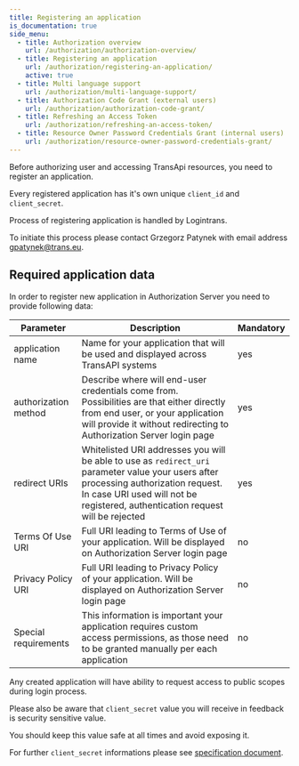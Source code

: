 ```yaml
---
title: Registering an application
is_documentation: true
side_menu:
  - title: Authorization overview
    url: /authorization/authorization-overview/
  - title: Registering an application
    url: /authorization/registering-an-application/
    active: true
  - title: Multi language support
    url: /authorization/multi-language-support/
  - title: Authorization Code Grant (external users)
    url: /authorization/authorization-code-grant/
  - title: Refreshing an Access Token
    url: /authorization/refreshing-an-access-token/
  - title: Resource Owner Password Credentials Grant (internal users)
    url: /authorization/resource-owner-password-credentials-grant/
---
```


Before authorizing user and accessing TransApi resources, you need to register an application.

Every registered application has it's own unique `client_id` and `client_secret`.

Process of registering application is handled by Logintrans.

To initiate this process please contact Grzegorz Patynek with email address [gpatynek@trans.eu](mailto:gpatynek@trans.eu?subject=Prośba%20o%20rejestrację%20aplikacji%20w%20Trans.eu).

## Required application data

In order to register new application in Authorization Server you need to provide following data:

| Parameter | Description | Mandatory |
| --- | --- | --- |
| application name | Name for your application that will be used and displayed across TransAPI systems | yes |
| authorization method | Describe where will end-user credentials come from. Possibilities are that either directly from end user, or your application will provide it without redirecting to Authorization Server login page | yes |
| redirect URIs | Whitelisted URI addresses you will be able to use as `redirect_uri` parameter value your users after processing authorization request. In case URI used will not be registered, authentication request will be rejected | yes |
| Terms Of Use URI | Full URI leading to Terms of Use of your application. Will be displayed on Authorization Server login page | no |
| Privacy Policy URI | Full URI leading to Privacy Policy of your application. Will be displayed on Authorization Server login page | no |
| Special requirements | This information is important your application requires custom access permissions, as those need to be granted manually per each application | no |

Any created application will have ability to request access to public scopes during login process.

Please also be aware that `client_secret` value you will receive in feedback is security sensitive value.

You should keep this value safe at all times and avoid exposing it.

For further `client_secret` informations please see [specification document](http://tools.ietf.org/html/rfc6749#section-2.3.1).
